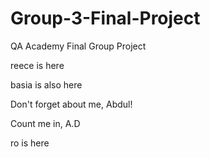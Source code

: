 # Group-3-Final-Project
QA Academy Final Group Project

reece is here

basia is also here

Don't forget about me, Abdul!

Count me in, A.D

ro is here
